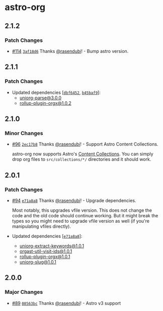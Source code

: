 # astro-org

## 2.1.2

### Patch Changes

- [#114](https://github.com/rasendubi/uniorg/pull/114) [`3af18d6`](https://github.com/rasendubi/uniorg/commit/3af18d630f64f11afda88b93c31f4779473d8e61) Thanks [@rasendubi](https://github.com/rasendubi)! - Bump astro version.

## 2.1.1

### Patch Changes

- Updated dependencies [[`dbf6452`](https://github.com/rasendubi/uniorg/commit/dbf6452921ad03120bb9df87746aef52ac72b5fb), [`b45baf9`](https://github.com/rasendubi/uniorg/commit/b45baf992db4659e2732e888bd3860b9eff25504)]:
  - uniorg-parse@3.0.0
  - rollup-plugin-orgx@1.0.2

## 2.1.0

### Minor Changes

- [#96](https://github.com/rasendubi/uniorg/pull/96) [`2ec17b8`](https://github.com/rasendubi/uniorg/commit/2ec17b87a2b58546307f61110785dac47d7b2b10) Thanks [@rasendubi](https://github.com/rasendubi)! - Support Astro Content Collections.

  astro-org now supports Astro's [Content Collections](https://docs.astro.build/en/guides/content-collections/). You can simply drop org files to `src/collections/*/` directories and it should work.

## 2.0.1

### Patch Changes

- [#94](https://github.com/rasendubi/uniorg/pull/94) [`e71a8a8`](https://github.com/rasendubi/uniorg/commit/e71a8a85f4921d53fdf112df17bd37b92af1ed5d) Thanks [@rasendubi](https://github.com/rasendubi)! - Upgrade dependencies.

  Most notably, this upgrades vfile version. This does not change the code and the old code should continue working. But it might break the types so you might need to upgrade vfile version as well (if you're manipulating vfiles directly).

- Updated dependencies [[`e71a8a8`](https://github.com/rasendubi/uniorg/commit/e71a8a85f4921d53fdf112df17bd37b92af1ed5d)]:
  - uniorg-extract-keywords@1.0.1
  - orgast-util-visit-ids@1.0.1
  - rollup-plugin-orgx@1.0.1
  - uniorg-slug@1.0.1

## 2.0.0

### Major Changes

- [#89](https://github.com/rasendubi/uniorg/pull/89) [`08563bc`](https://github.com/rasendubi/uniorg/commit/08563bc1d6d7e676f0e52519712b602a312acaed) Thanks [@rasendubi](https://github.com/rasendubi)! - Astro v3 support
